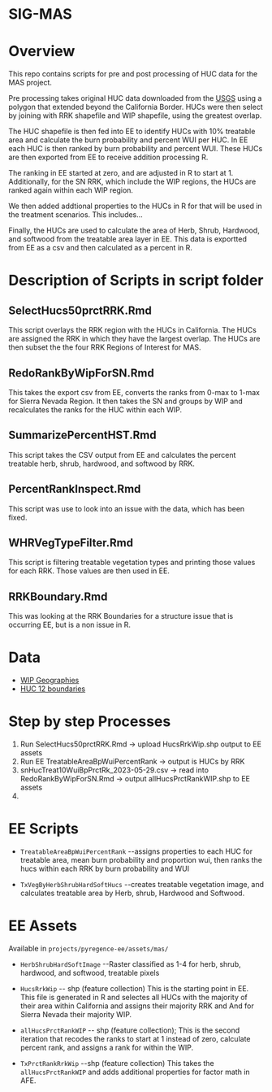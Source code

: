 # SIG-MAS

# Overview

This repo contains scripts for pre and post processing of HUC data for the MAS project.

Pre processing takes original HUC data downloaded from the [USGS](https://apps.nationalmap.gov/downloader/) using a polygon that extended beyond the California Border. HUCs were then select by joining with RRK shapefile and  WIP shapefile, using the greatest overlap. 

The HUC shapefile is then fed into EE to identify HUCs with 10% treatable area and calculate the burn probability and percent WUI per HUC. In EE each HUC is then ranked by burn probability and percent WUI. These HUCs are then exported from EE to receive addition processing R.

The ranking in EE started at zero, and are adjusted in R to start at 1. Additionally, for the SN RRK, which include the WIP regions, the HUCs are ranked again within each WIP region.

We then added addtional properties to the HUCs in R for that will be used in the treatment scenarios. This includes...

Finally, the HUCs are used to calculate the area of Herb, Shrub, Hardwood, and softwood from the treatable area layer in EE. This data is exportted from EE as a csv and then calculated as a percent in R.




# Description of Scripts in script folder

## SelectHucs50prctRRK.Rmd

This script overlays the RRK region with the HUCs in California. The HUCs are assigned the RRK in which they have the largest overlap. The HUCs are then subset the the four RRK Regions of Interest for MAS.

## RedoRankByWipForSN.Rmd

This takes the export csv from EE, converts the ranks from 0-max to 1-max for Sierra Nevada Region. It then takes the SN and groups by WIP and recalculates the ranks for the HUC within each WIP. 

## SummarizePercentHST.Rmd

This script takes the CSV output from EE and calculates the percent treatable herb, shrub, hardwood, and softwood by RRK.

## PercentRankInspect.Rmd

This script was use to look into an issue with the data, which has been fixed.

## WHRVegTypeFilter.Rmd

This script is filtering treatable vegetation types and printing those values for each RRK. Those values are then used in EE.

## RRKBoundary.Rmd

This was looking at the RRK Boundaries for a structure issue that is occurring EE, but is a non issue in R.

# Data
*  [WIP Geographies](https://gis.data.cnra.ca.gov/datasets/6843fd5e35cf42e4a5c0c4fa548b1df8_0/explore?location=40.104257%2C-120.299466%2C6.00)
*  [HUC 12 boundaries](https://apps.nationalmap.gov/downloader/)

# Step by step Processes

1. Run SelectHucs50prctRRK.Rmd -> upload HucsRrkWip.shp output to EE assets
2. Run EE TreatableAreaBpWuiPercentRank -> output is HUCs by RRK
3. snHucTreat10WuiBpPrctRk_2023-05-29.csv -> read into RedoRankByWipForSN.Rmd -> output allHucsPrctRankWIP.shp to EE assets
4. 


# EE Scripts
* `TreatableAreaBpWuiPercentRank` --assigns properties to each HUC for treatable area, mean burn probability and proportion wui, then ranks the hucs within each RRK by burn probability and WUI

* `TxVegByHerbShrubHardSoftHucs` --creates treatable vegetation image, and calculates treatable area by Herb, shrub, Hardwood and Softwood. 


# EE Assets
Available in `projects/pyregence-ee/assets/mas/`
* `HerbShrubHardSoftImage` --Raster classified as 1-4 for herb, shrub, hardwood, and softwood, treatable pixels

* `HucsRrkWip` -- shp (feature collection) This is the starting point in EE. This file is generated in R and selectes all HUCs with the majority of their area within California and assigns their majority RRK and And for Sierra Nevada their majority WIP.

* `allHucsPrctRankWIP` -- shp (feature collection); This is the second iteration that recodes the ranks to start at 1 instead of zero, calculate percent rank, and assigns a rank for within the WIP.

* `TxPrctRankRrkWip` --shp (feature collection) This takes the `allHucsPrctRankWIP` and adds additional properties for factor math in AFE.  
